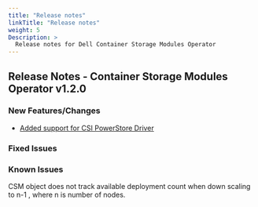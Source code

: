 ```yaml
---
title: "Release notes"
linkTitle: "Release notes"
weight: 5
Description: >
  Release notes for Dell Container Storage Modules Operator
---
```


## Release Notes - Container Storage Modules Operator v1.2.0

### New Features/Changes
- [Added support for CSI PowerStore Driver](https://github.com/dell/csm/issues/739)


### Fixed Issues


### Known Issues
CSM object does not track available deployment count when down scaling to n-1 , where n is number of nodes.